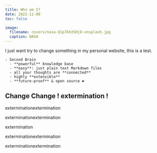 ```yaml
---
title: Who am I?
date: 2022-11-08
toc: false

image:
  filename: covers/nasa-Q1p7bh3SHj8-unsplash.jpg
  caption: NASA
---
```


I just want try to change something in my personal website, this is a test.

```markmap {height="200px"}
- Second Brain
  - **powerful** knowledge base
  - **easy**: just plain text Markdown files
  - all your thoughts are **connected**
  - highly **extensible**
  - **future-proof** & open source ❤️
```

## Change Change ! extermination !

exterminationextermination

exterminationextermination



extermination

exterminationextermination

exterminationextermination
